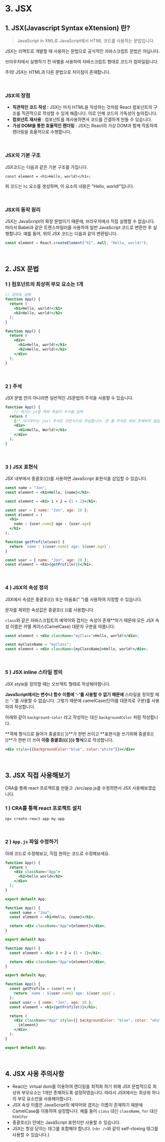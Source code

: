 # 3. JSX

## 1. JSX(Javascript Syntax eXtension) 란?

> JavaScript in XML로 JavaScript에서 HTML 코드를 사용하는 문법입니다.

JSX는 리액트로 개발할 때 사용하는 문법으로 공식적인 자바스크립트 문법은 아닙니다.

브라우저에서 실행하기 전 바벨을 사용하여 자바스크립트 형태로 코드가 컴파일됩니다.

주의! JSX는 HTML과 다른 문법으로 차이점이 존재합니다.

</br>

### JSX의 장점

- **직관적인 코드 작성 :** JSX는 마치 HTML을 작성하는 것처럼 React 컴포넌트의 구조를 직관적으로 작성할 수 있게 해줍니다. 이로 인해 코드의 가독성이 높아집니다.
- **컴포넌트 재사용** : 컴포넌트를 재사용하면서 코드를 간결하게 만들 수 있습니다.
- **가상 DOM을 통한 효율적인 렌더링** : JSX는 React의 가상 DOM과 함께 작동하여 렌더링을 효율적으로 수행합니다.

</br>

### JSX의 기본 구조

JSX코드는 다음과 같은 기본 구조를 가집니다.

```tsx
const element = <h1>Hello, world!</h1>;
```

위 코드는 `h1` 요소를 생성하며, 이 요소의 내용은 "Hello, world!"입니다.

</br>

### **JSX의 동작 원리**

JSX는 JavaScript의 확장 문법이기 때문에, 브라우저에서 직접 실행할 수 없습니다. 따라서 Babel과 같은 트랜스파일러를 사용하여 일반 JavaScript 코드로 변환한 후 실행합니다. 예를 들어, 위의 JSX 코드는 다음과 같이 변환됩니다.

```jsx
const element = React.createElement("h1", null, "Hello, world!");
```

</br>

## 2. JSX 문법

### 1 ) 컴포넌트의 최상위 부모 요소는 1개

```jsx
// 컴파일 실패
function App() {
  return (
    <h1>Hello, world!</h1>
    <h2>Hello, world!</h2>
  );
}
```

```jsx
function App() {
  return (
    <div>
      <h1>Hello, world!</h1>
      <h2>Hello, world!</h2>
    </div>
  );
}
```

</br>

### 2 ) 주석

JSX 문법 안이 아니라면 일반적인 JS문법의 주석을 사용할 수 있습니다.

```jsx
function App() {
	// 여기는 js할 때와 똑같이 주석을 입력
  return (
	{/* 여기부터는 jsx! 주석은 이런식으로 작성합니다~ 한 줄 주석은 따로 존재하지 않습니다. */}
    <div>
      <h1>Hello, World!</h1>
    </div>
  );
}
```

</br>

### **3 ) JSX 표현식**

JSX 내부에서 중괄호({})를 사용하면 JavaScript 표현식을 삽입할 수 있습니다.

```jsx
const name = "Jon";
const element = <h1>Hello, {name}</h1>;
```

```jsx
const element = <h1> 1 + 2 = {1 + 2}</h1>;
```

```jsx
const user = { name: "Jon", age: 20 };
const element = (
  <h1>
    name : {user.name} age : {user.age}
  </h1>
);
```

```jsx
function getProfile(user) {
  return `name : ${user.name} age: ${user.age}`;
}

const user = { name: "Jon", age: 20 };
const element = <h1>{getProfile()}</h1>;
```

</br>

### 4 ) JSX의 속성 정의

JSX에서 속성은 중괄호({}) 또는 따옴표(" ")를 사용하여 지정할 수 있습니다.

문자를 제외한 속성값은 중괄호({ })를 사용합니다.

`class`와 같은 자바스크립트의 예약어와 겹치는 속성이 존재\*\*하기 때문에 모든 JSX 속성 이름은 카멜 케이스(CamelCase) 대문자 구분을 따릅니다.

```jsx
const element = <div className="myClass">Hello, world!</div>;
```

```jsx
const myClassName = "myClass";
const element = <div className={myClassName}>Hello, world!</div>;
```

</br>

### 5 ) JSX inline 스타일 정의

JSX style을 정의할 때는 오브젝트 형태로 작성해야합니다.

**JavaScript에서는 변수나 함수 이름에 '-'를 사용할 수 없기 때문에** 스타일을 정의할 때는 '-'를 사용할 수 없습니다. 그렇기 때문에 camelCase(단어를 대문자로 구분)를 사용하여 작성합니다.

아래와 같이 `background-color` 라고 작성하는 대신 `backgroundColor` 처럼 작성합니다.

**객체 형식으로 들어가 중괄호({ })**가 한번 쓰이고 **표현식을 쓰기위해 중괄호({ })**가 한번 더 쓰여 **이중 중괄호({{ }}) 형식**으로 작성합니다.

```jsx
<div style={{backgroundColor:"blue", color:"white"}}></div>
```

</br>

## 3. JSX 직접 사용해보기

CRA를 통해 react 프로젝트를 만들고 ./src/app.js를 수정하면서 JSX 사용해보겠습니다.

### 1 ) CRA를 통해 react 프로젝트 설치

```jsx
npx create-react-app my-app
```

</br>

### 2 ) `App.js` 파일 수정하기

아래 코드로 수정해보고, 직접 원하는 코드로 수정해보세요.

```jsx
function App() {
  return (
    <div className="App">
      <h2>hello world</h2>
    </div>
  );
}

export default App;
```

```jsx
function App() {
  const name = "Jon";
  const element = <h1>Hello, {name}</h1>;

  return <div className="App">{element}</div>;
}

export default App;
```

```jsx
function App() {
  const element = <h1> 1 + 2 = {1 + 2}</h1>;

  return <div className="App">{element}</div>;
}

export default App;
```

```jsx
function App() {
  const getProfile = (user) => {
    return `name : ${user.name} age: ${user.age}`;
  };
  const user = { name: "Jon", age: 20 };
  const element = <h1>{getProfile()}</h1>;

  return (
    <div className="App" style={{ backgroundColor: "blue", color: "white:" }}>
      {element}
    </div>
  );
}

export default App;
```

</br>

## 4. JSX 사용 주의사항

- React는 virtual dom를 이용하여 렌더링을 최적화 하기 위해 JSX 문법적으로 최상위 부모요소는 1개만 존재하도록 설정하였습니다. 따라서 JSX에서는 최상위 하나의 부모 요소만을 사용해야합니다.
- JSX 속성 이름은 JavaScript의 예약어와 겹치는 이름이 존재하기 때문에 CamelCase를 이용하여 설정합니다. 예를 들어 `class` 대신 `className`, `for` 대신 `htmlFor`
- 중괄호({}) 안에는 JavaScript 표현식만 사용할 수 있습니다.
- JSX는 항상 닫히는 태그를 포함해야 합니다. (`<br />`와 같이 self-closing 태그를 사용할 수 있습니다.)
